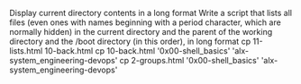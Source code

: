 Display current directory contents in a long format
Write a script that lists all files (even ones with names beginning with a period character, which are normally hidden) in the current directory and the parent of the working directory and the /boot directory (in this order), in long format
cp 11-lists.html
10-back.html
cp 10-back.html '0x00-shell_basics' 'alx-system_engineering-devops'
cp 2-groups.html '0x00-shell_basics' 'alx-system_engineering-devops'
